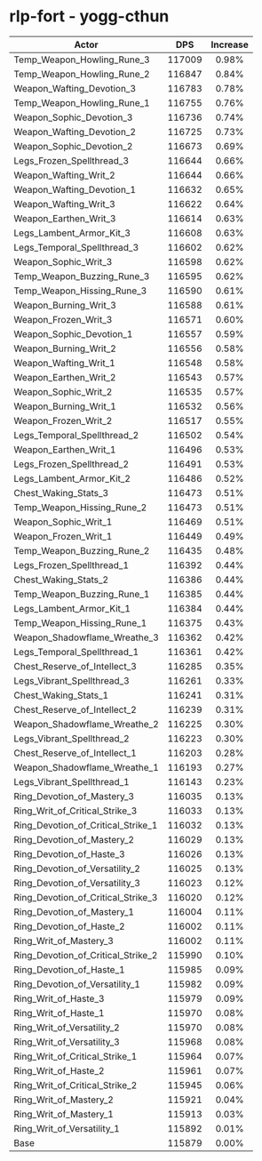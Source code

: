 # rlp-fort - yogg-cthun
| Actor | DPS | Increase |
|---|:---:|:---:|
|Temp_Weapon_Howling_Rune_3|117009|0.98%|
|Temp_Weapon_Howling_Rune_2|116847|0.84%|
|Weapon_Wafting_Devotion_3|116783|0.78%|
|Temp_Weapon_Howling_Rune_1|116755|0.76%|
|Weapon_Sophic_Devotion_3|116736|0.74%|
|Weapon_Wafting_Devotion_2|116725|0.73%|
|Weapon_Sophic_Devotion_2|116673|0.69%|
|Legs_Frozen_Spellthread_3|116644|0.66%|
|Weapon_Wafting_Writ_2|116644|0.66%|
|Weapon_Wafting_Devotion_1|116632|0.65%|
|Weapon_Wafting_Writ_3|116622|0.64%|
|Weapon_Earthen_Writ_3|116614|0.63%|
|Legs_Lambent_Armor_Kit_3|116608|0.63%|
|Legs_Temporal_Spellthread_3|116602|0.62%|
|Weapon_Sophic_Writ_3|116598|0.62%|
|Temp_Weapon_Buzzing_Rune_3|116595|0.62%|
|Temp_Weapon_Hissing_Rune_3|116590|0.61%|
|Weapon_Burning_Writ_3|116588|0.61%|
|Weapon_Frozen_Writ_3|116571|0.60%|
|Weapon_Sophic_Devotion_1|116557|0.59%|
|Weapon_Burning_Writ_2|116556|0.58%|
|Weapon_Wafting_Writ_1|116548|0.58%|
|Weapon_Earthen_Writ_2|116543|0.57%|
|Weapon_Sophic_Writ_2|116535|0.57%|
|Weapon_Burning_Writ_1|116532|0.56%|
|Weapon_Frozen_Writ_2|116517|0.55%|
|Legs_Temporal_Spellthread_2|116502|0.54%|
|Weapon_Earthen_Writ_1|116496|0.53%|
|Legs_Frozen_Spellthread_2|116491|0.53%|
|Legs_Lambent_Armor_Kit_2|116486|0.52%|
|Chest_Waking_Stats_3|116473|0.51%|
|Temp_Weapon_Hissing_Rune_2|116473|0.51%|
|Weapon_Sophic_Writ_1|116469|0.51%|
|Weapon_Frozen_Writ_1|116449|0.49%|
|Temp_Weapon_Buzzing_Rune_2|116435|0.48%|
|Legs_Frozen_Spellthread_1|116392|0.44%|
|Chest_Waking_Stats_2|116386|0.44%|
|Temp_Weapon_Buzzing_Rune_1|116385|0.44%|
|Legs_Lambent_Armor_Kit_1|116384|0.44%|
|Temp_Weapon_Hissing_Rune_1|116375|0.43%|
|Weapon_Shadowflame_Wreathe_3|116362|0.42%|
|Legs_Temporal_Spellthread_1|116361|0.42%|
|Chest_Reserve_of_Intellect_3|116285|0.35%|
|Legs_Vibrant_Spellthread_3|116261|0.33%|
|Chest_Waking_Stats_1|116241|0.31%|
|Chest_Reserve_of_Intellect_2|116239|0.31%|
|Weapon_Shadowflame_Wreathe_2|116225|0.30%|
|Legs_Vibrant_Spellthread_2|116223|0.30%|
|Chest_Reserve_of_Intellect_1|116203|0.28%|
|Weapon_Shadowflame_Wreathe_1|116193|0.27%|
|Legs_Vibrant_Spellthread_1|116143|0.23%|
|Ring_Devotion_of_Mastery_3|116035|0.13%|
|Ring_Writ_of_Critical_Strike_3|116033|0.13%|
|Ring_Devotion_of_Critical_Strike_1|116032|0.13%|
|Ring_Devotion_of_Mastery_2|116029|0.13%|
|Ring_Devotion_of_Haste_3|116026|0.13%|
|Ring_Devotion_of_Versatility_2|116025|0.13%|
|Ring_Devotion_of_Versatility_3|116023|0.12%|
|Ring_Devotion_of_Critical_Strike_3|116020|0.12%|
|Ring_Devotion_of_Mastery_1|116004|0.11%|
|Ring_Devotion_of_Haste_2|116002|0.11%|
|Ring_Writ_of_Mastery_3|116002|0.11%|
|Ring_Devotion_of_Critical_Strike_2|115990|0.10%|
|Ring_Devotion_of_Haste_1|115985|0.09%|
|Ring_Devotion_of_Versatility_1|115982|0.09%|
|Ring_Writ_of_Haste_3|115979|0.09%|
|Ring_Writ_of_Haste_1|115970|0.08%|
|Ring_Writ_of_Versatility_2|115970|0.08%|
|Ring_Writ_of_Versatility_3|115968|0.08%|
|Ring_Writ_of_Critical_Strike_1|115964|0.07%|
|Ring_Writ_of_Haste_2|115961|0.07%|
|Ring_Writ_of_Critical_Strike_2|115945|0.06%|
|Ring_Writ_of_Mastery_2|115921|0.04%|
|Ring_Writ_of_Mastery_1|115913|0.03%|
|Ring_Writ_of_Versatility_1|115892|0.01%|
|Base|115879|0.00%|
